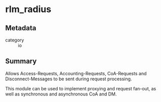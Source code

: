 # rlm_radius
## Metadata
<dl>
  <dt>category</dt><dd>io</dd>
</dl>

## Summary
Allows Access-Requests, Accounting-Requests, CoA-Requests and Disconnect-Messages to be sent during request processing.

This module can be used to implement proxying and request fan-out, as well as synchronous and asynchronous CoA and DM.
